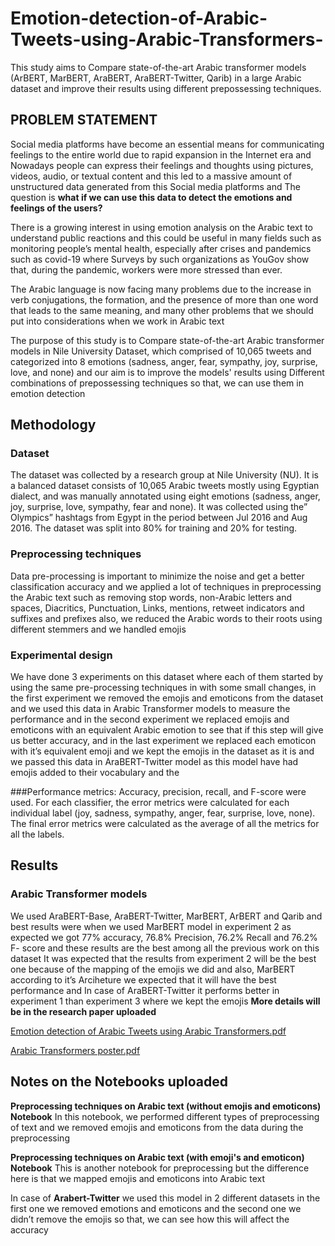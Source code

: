 # Emotion-detection-of-Arabic-Tweets-using-Arabic-Transformers-
This study aims to Compare state-of-the-art Arabic transformer models (ArBERT, MarBERT, AraBERT, AraBERT-Twitter, Qarib) in a large Arabic dataset and improve their results using different prepossessing techniques.

## PROBLEM STATEMENT
Social media platforms have become an essential means for communicating feelings to the entire world due to rapid expansion in the Internet era and Nowadays people can express their feelings and thoughts using pictures, videos, audio, or textual content and this led to a massive amount of unstructured data generated from this Social media platforms and The question is **what if we can use this data to detect the emotions and feelings of the users?**

There is a growing interest in using emotion analysis on the Arabic text to understand public reactions and this could be useful in many fields such as monitoring people’s mental health, especially after crises and pandemics such as covid-19 where Surveys by such organizations as YouGov show that, during the pandemic, workers were more stressed than ever.

The Arabic language is now facing many problems due to the increase in verb conjugations, the formation, and the presence of more than one word that leads to the same meaning, and many other problems that we should put into considerations when we work in Arabic text

The purpose of this study is to Compare state-of-the-art Arabic transformer models in Nile University Dataset, which  comprised of 10,065 tweets and categorized into 8 emotions (sadness, anger, fear, sympathy, joy, surprise, love, and none) and our aim is to improve the models' results using Different combinations of prepossessing techniques so  that, we can use them in emotion detection

## Methodology
### Dataset
The dataset was collected by a research group at Nile University (NU). It is a balanced dataset consists of 10,065 Arabic tweets mostly using Egyptian dialect, and was manually annotated using eight emotions (sadness, anger, joy, surprise, love, sympathy, fear and none). It was collected using the” Olympics” hashtags from Egypt in the period between Jul 2016 and Aug 2016. The dataset was split into 80% for training and 20% for testing.

### Preprocessing techniques
Data pre-processing is important to minimize the noise and get a better classification accuracy and we applied a lot of techniques in preprocessing the Arabic text such as removing stop words, non-Arabic letters and spaces, Diacritics, Punctuation, Links, mentions, retweet indicators and suffixes and prefixes also, we reduced the Arabic words to their roots using different stemmers and we handled emojis

### Experimental design
We have done 3 experiments on this dataset where each of them started by using the same pre-processing techniques in with some small changes, in the first experiment we removed the emojis and emoticons from the dataset and we used this data in Arabic Transformer models to measure the performance and in the second experiment we replaced emojis and emoticons with an equivalent Arabic emotion to see that if this step will give us better accuracy, and in the last experiment we replaced each emoticon with it’s equivalent emoji and we kept the emojis in the dataset as it is and we passed this data in AraBERT-Twitter model as this model have had emojis added to their vocabulary and the

###Performance metrics:
Accuracy, precision, recall, and F-score were used. For each classifier, the error metrics were calculated for each individual label (joy, sadness, sympathy, anger, fear, surprise, love, none). The final error metrics were calculated as the average of all the metrics for all the labels.

## Results
### Arabic Transformer models
We used AraBERT-Base, AraBERT-Twitter, MarBERT, ArBERT and Qarib and best results were when we used MarBERT model in experiment 2 as expected we got 77% accuracy, 76.8% Precision, 76.2% Recall and 76.2% F- score and these results are the best among all the previous work on this dataset It was expected that the results from experiment 2 will be the best one because of the mapping of the emojis we did and also, MarBERT according to it’s Arciheture we expected that it will have the best performance and In case of AraBERT-Twitter it performs better in experiment 1 than experiment 3 where we kept the emojis
**More details will be in the research paper uploaded**

[Emotion detection of Arabic Tweets using Arabic Transformers.pdf](https://github.com/mohamedabdelmohsen254/Emotion-detection-of-Arabic-Tweets-using-Arabic-Transformers-/files/9447747/Emotion.detection.of.Arabic.Tweets.using.Arabic.Transformers.pdf)

[Arabic Transformers poster.pdf](https://github.com/mohamedabdelmohsen254/Emotion-detection-of-Arabic-Tweets-using-Arabic-Transformers-/files/9447813/Arabic.Transformers.poster.pdf)


## Notes on the Notebooks uploaded

**Preprocessing techniques on Arabic text (without emojis and emoticons) Notebook**
In this notebook, we performed different types of preprocessing of text and we removed emojis and emoticons from the data during the preprocessing

**Preprocessing techniques on Arabic text (with emoji's and emoticon) Notebook**
This is another notebook for preprocessing but the difference here is that we mapped emojis and emoticons into Arabic text

In case of **Arabert-Twitter** we used this model in 2 different datasets in the first one we removed emotions and emoticons and the second one we didn’t remove the emojis so that, we can see how this will affect the accuracy
